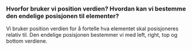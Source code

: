 ### Hvorfor bruker vi position verdien? Hvordan kan vi bestemme den endelige posisjonen til elementer?

Vi bruker position verdien for å fortelle hva elementet skal posisjoneres relativ til. Den endelige posisjonen bestemmer vi med left, right, top og bottom verdiene.
